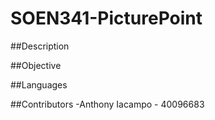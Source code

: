 # SOEN341-PicturePoint

##Description

##Objective

##Languages

##Contributors
-Anthony Iacampo - 40096683
